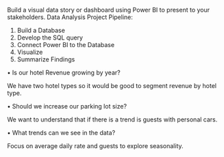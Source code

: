 
Build a visual data story or dashboard using Power BI to present to your stakeholders.
Data Analysis Project Pipeline:
1.	Build a Database
2.	Develop the SQL query
3.	Connect Power BI to the Database
4.	Visualize
5.	Summarize Findings

 •	Is our hotel Revenue growing by year? 
 
We have two hotel types so it would be good to segment revenue by hotel type.

•	Should we increase our parking lot size?

We want to understand that if there is a trend is guests with personal cars.

•	What trends can we see in the data? 

Focus on average daily rate and guests to explore seasonality.
